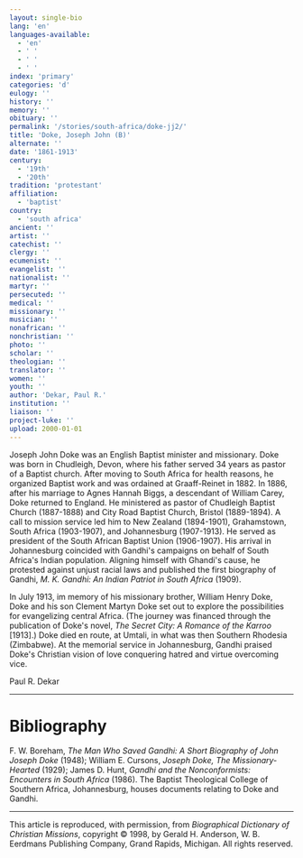 ```yaml
---
layout: single-bio
lang: 'en'
languages-available:
  - 'en'
  - ' '
  - ' '
  - ' '
index: 'primary'
categories: 'd'
eulogy: ''
history: ''
memory: ''
obituary: ''
permalink: '/stories/south-africa/doke-jj2/'
title: 'Doke, Joseph John (B)'
alternate: ''
date: '1861-1913'
century:
  - '19th'
  - '20th'
tradition: 'protestant'
affiliation:
  - 'baptist'
country:
  - 'south africa'
ancient: ''
artist: ''
catechist: ''
clergy: ''
ecumenist: ''
evangelist: ''
nationalist: ''
martyr: ''
persecuted: ''
medical: ''
missionary: ''
musician: ''
nonafrican: ''
nonchristian: ''
photo: ''
scholar: ''
theologian: ''
translator: ''
women: ''
youth: ''
author: 'Dekar, Paul R.'
institution: ''
liaison: ''
project-luke: ''
upload: 2000-01-01
---
```



Joseph John Doke was an English Baptist minister and missionary. Doke was born in Chudleigh, Devon, where his father served 34 years as pastor of a Baptist church. After moving to South Africa for health reasons, he organized Baptist work and was ordained at Graaff-Reinet in 1882. In 1886, after his marriage to Agnes Hannah Biggs, a descendant of William Carey, Doke returned to England. He ministered as pastor of Chudleigh Baptist Church (1887-1888) and City Road Baptist Church, Bristol (1889-1894). A call to mission service led him to New Zealand (1894-1901), Grahamstown, South Africa (1903-1907), and Johannesburg (1907-1913). He served as president of the South African Baptist Union (1906-1907). His arrival in Johannesburg coincided with Gandhi's campaigns on behalf of South Africa's Indian population. Aligning himself with Ghandi's cause, he protested against unjust racial laws and published the first biography of Gandhi, *M. K. Gandhi: An Indian Patriot in South Africa* (1909).

In July 1913, im memory of his missionary brother, William Henry Doke, Doke and his son Clement Martyn Doke set out to explore the possibilities for evangelizing central Africa. (The journey was financed through the publication of Doke's novel, *The Secret City: A Romance of the Karroo* [1913].) Doke died en route, at Umtali, in what was then Southern Rhodesia (Zimbabwe). At the memorial service in Johannesburg, Gandhi praised Doke's Christian vision of love conquering hatred and virtue overcoming vice.

Paul R. Dekar

---

# Bibliography

F. W. Boreham, *The Man Who Saved Gandhi: A Short Biography of John Joseph Doke* (1948); William E. Cursons, *Joseph Doke, The Missionary-Hearted* (1929); James D. Hunt, *Gandhi and the Nonconformists: Encounters in South Africa* (1986). The Baptist Theological College of Southern Africa, Johannesburg, houses documents relating to Doke and Gandhi.

---

This article is reproduced, with permission, from *Biographical Dictionary of Christian Missions*, copyright © 1998, by Gerald H. Anderson, W. B. Eerdmans Publishing Company, Grand Rapids, Michigan. All rights reserved.